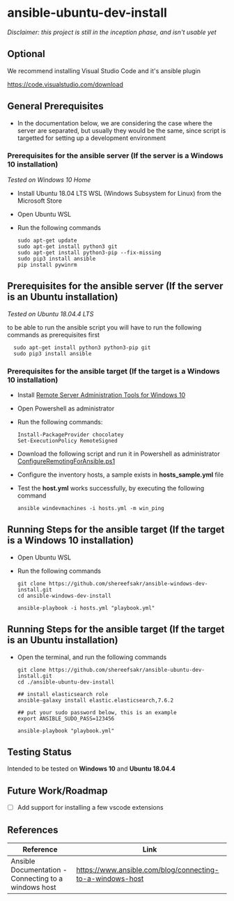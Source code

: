 # ansible-ubuntu-dev-install

  *Disclaimer: this project is still in the inception phase, and isn't usable yet*

## Optional

We recommend installing Visual Studio Code and it's ansible plugin

https://code.visualstudio.com/download

## General Prerequisites
* In the documentation below, we are considering the case where the server are separated, but usually they would be the same, since script is targetted for setting up a development environment

### Prerequisites for the ansible server (If the server is a Windows 10 installation)
*Tested on Windows 10 Home*
* Install Ubuntu 18.04 LTS WSL (Windows Subsystem for Linux) from the Microsoft Store
* Open Ubuntu WSL
* Run the following commands

      sudo apt-get update
      sudo apt-get install python3 git
      sudo apt-get install python3-pip --fix-missing
      sudo pip3 install ansible
      pip install pywinrm
      
## Prerequisites for the ansible server (If the server is an Ubuntu installation)
*Tested on Ubuntu 18.04.4 LTS*

to be able to run the ansible script you will have to run the following commands as prerequisites first

      sudo apt-get install python3 python3-pip git
      sudo pip3 install ansible


### Prerequisites for the ansible target (If the target is a Windows 10 installation)
* Install [Remote Server Administration Tools for Windows 10](https://www.microsoft.com/en-us/download/details.aspx?id=45520)
* Open Powershell as administrator
* Run the following commands:

      Install-PackageProvider chocolatey
      Set-ExecutionPolicy RemoteSigned

* Download the following script and run it in Powershell as administrator [ConfigureRemotingForAnsible.ps1](https://raw.githubusercontent.com/ansible/ansible/devel/examples/scripts/ConfigureRemotingForAnsible.ps1)

* Configure the inventory hosts, a sample exists in **hosts_sample.yml** file
* Test the **host.yml** works successfully, by executing the following command

      ansible windevmachines -i hosts.yml -m win_ping

## Running Steps for the ansible target (If the target is a Windows 10 installation)

* Open Ubuntu WSL
* Run the following commands

      git clone https://github.com/shereefsakr/ansible-windows-dev-install.git
      cd ansible-windows-dev-install
      
      ansible-playbook -i hosts.yml "playbook.yml"

## Running Steps for the ansible target (If the target is an Ubuntu installation)
* Open the terminal, and run the following commands

      git clone https://github.com/shereefsakr/ansible-ubuntu-dev-install.git
      cd ./ansible-ubuntu-dev-install
      
      ## install elasticsearch role
      ansible-galaxy install elastic.elasticsearch,7.6.2
      
      ## put your sudo password below, this is an example
      export ANSIBLE_SUDO_PASS=123456

      ansible-playbook "playbook.yml"

## Testing Status

Intended to be tested on **Windows 10** and **Ubuntu 18.04.4**


## Future Work/Roadmap

- [ ] Add support for installing a few vscode extensions


## References

| Reference | Link |
| ----------- | ----------- |
| Ansible Documentation - Connecting to a windows host | https://www.ansible.com/blog/connecting-to-a-windows-host |
